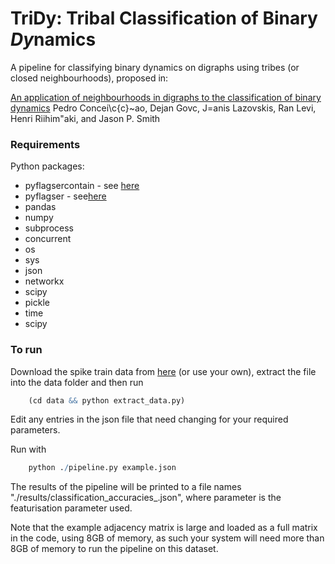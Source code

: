 # TriDy: **Tri**bal Classification of Binary ***Dy***namics
A pipeline for classifying binary dynamics on digraphs using tribes (or closed neighbourhoods), proposed in:

[An application of neighbourhoods in digraphs to the classification of binary dynamics](https://arxiv.org/)
Pedro Concei\c{c}\~ao, Dejan Govc, J\=anis Lazovskis, Ran Levi, Henri Riihim\"aki, and Jason P. Smith


### Requirements
Python packages:
- pyflagsercontain - see [here](https://github.com/JasonPSmith/pyflagsercontain)
- pyflagser - see[here](https://github.com/giotto-ai/pyflagser)
- pandas
- numpy
- subprocess
- concurrent
- os
- sys
- json
- networkx
- scipy
- pickle
- time
- scipy

### To run
Download the spike train data from [here](https://zenodo.org/record/4290212/files/input_data.zip) (or use your own), extract the file into the data folder and then run
```r
    (cd data && python extract_data.py)
```

Edit any entries in the json file that need changing for your required parameters.

Run with
```r
    python ./pipeline.py example.json
```

The results of the pipeline will be printed to a file names "./results/classification_accuracies_<parameter>.json", where parameter is the featurisation parameter used.

Note that the example adjacency matrix is large and loaded as a full matrix in the code, using 8GB of memory, as such your system will need more than 8GB of memory to run the pipeline on this dataset.
